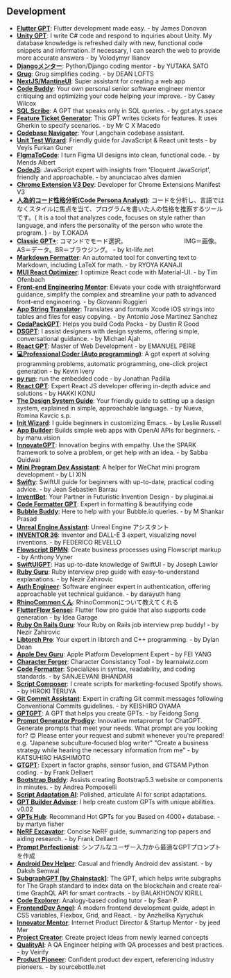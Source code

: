 ## Development
- [**Flutter GPT**](https://chat.openai.com/g/g-u27ZCAhaF-flutter-gp): Flutter development made easy. - by James Donovan
- [**Unity GPT**](https://chat.openai.com/g/g-YDkPh1fun-unity-gp): I write C# code and respond to inquiries about Unity. My database knowledge is refreshed daily with new, functional code snippets and information. If necessary, I can search the web to provide more accurate answers - by Volodymyr Ilianov
- [**Djangoメンター**](https://chat.openai.com/g/g-iUyV3yGKN-djangomenta): Python/Django coding mentor - by YUTAKA SATO
- [**Grug**](https://chat.openai.com/g/g-nIgsLpQUp-grug): Grug simplifies coding. - by DEAN LOFTS
- [**NextJS/MantineUI**](https://chat.openai.com/g/g-IqtYs1hsn-nextjs-mantineui): Super assistant for creating a web app
- [**Code Buddy**](https://chat.openai.com/g/g-mvXigeQR9-code-buddy): Your own personal senior software engineer mentor critiquing and optimizing your code helping your improve. - by Casey Wilcox
- [**SQL Scribe**](https://chat.openai.com/g/g-ZZoGVc1TC-sql-scrib): A GPT that speaks only in SQL queries. - by gpt.atys.space
- [**Feature Ticket Generator**](https://chat.openai.com/g/g-KEMXICo2V-feature-ticket-genera): This GPT writes tickets for features. It uses Gherkin to specify scenarios. - by Mr C X Macedo
- [**Codebase Navigator**](https://chat.openai.com/g/g-iNGcW1dBo-codebase-naviga): Your Langchain codebase assistant.
- [**Unit Test Wizard**](https://chat.openai.com/g/g-s3GXm5a6G-unit-test-wizard): Friendly guide for JavaScript & React unit tests - by Veyis Furkan Guner
- [**FIgmaToCode**](https://chat.openai.com/g/g-0I6nfWtTa-figmatocod): I turn Figma UI designs into clean, functional code. - by Mends Albert
- [**CodeJS**](https://chat.openai.com/g/g-qutrUU0Eg-codej): JavaScript expert with insights from 'Eloquent JavaScript', friendly and approachable. - by anunciacao alves damien
- [**Chrome Extension V3 Dev**](https://chat.openai.com/g/g-XPSvEEuJb-chrome-extension-v3-dev): Developer for Chrome Extensions Manifest V3
- [**人為的コード性格分析(Code Persona Analyst)**](https://chat.openai.com/g/g-LBObEUYwW-ren-wei-de-kodoxing-ge-fen-xi-code-persona-analy): コードを分析し、言語ではなくスタイルに焦点を当て、プログラムを書いた人の性格を推察するツールです。( It is a tool that analyzes code, focuses on style rather than language, and infers the personality of the person who wrote the program. ) - by T.OKADA
- [**Classic GPT+**](https://chat.openai.com/g/g-NeouMIXqY-classic-gp): コマンドでモード選択。　　　　　　　　　　IMG＝画像。AS＝データ。BR＝ブラウジング。 - by kt-life.net
- [**Markdown Formatter**](https://chat.openai.com/g/g-phfLUtTDA-markdown-forma): An automated tool for converting text to Markdown, including LaTeX for math. - by RYOYA KANAJI
- [**MUI React Optimizer**](https://chat.openai.com/g/g-egYhcjO4h-mui-react-optimiz): I optimize React code with Material-UI. - by Tim Ofenbach
- [**Front-end Engineering Mentor**](https://chat.openai.com/g/g-OteCE8P0J-front-end-engineering-): Elevate your code with straightforward guidance, simplify the complex and streamline your path to advanced front-end engineering. - by Giovanni Ruggieri
- [**App String Translator**](https://chat.openai.com/g/g-y6h86dFw9-app-string-transla): Translates and formats Xcode iOS strings into tables and files for easy copying. - by Antonio Jose Martinez Sanchez
- [**CodaPackGPT**](https://chat.openai.com/g/g-5UJUNQkU8-codapackgp): Helps you build Coda Packs - by Dustin R Good
- [**DSGPT**](https://chat.openai.com/g/g-Na7DQWiKt-dsgp): I assist designers with design systems, offering simple, conversational guidance. - by Michael Ajah
- [**React GPT**](https://chat.openai.com/g/g-loOLX12QO-react-gp): Master of Web Development - by EMANUEL PEIRE
- [**💻Professional Coder (Auto programming)**](https://chat.openai.com/g/g-HgZuFuuBK-professional-coder-auto-programming): A gpt expert at solving programming problems, automatic programming, one-click project generation - by Kevin Ivery
- [**py run**](https://chat.openai.com/g/g-Nm71rrZS2-py-): run the embedded code - by Jonathan Padilla
- [**React GPT**](https://chat.openai.com/g/g-loOLX12QO-react-gp): Expert React JS developer offering in-depth advice and solutions - by HAKKI KONU
- [**The Design System Guide**](https://chat.openai.com/g/g-fPzByEgI1-the-design-system-guid): Your friendly guide to setting up a design system, explained in simple, approachable language. - by Nueva, Romina Kavcic s.p.
- [**Init Wizard**](https://chat.openai.com/g/g-v3LpnVld7-init-wizard): I guide beginners in customizing Emacs. - by Leslie Russell
- [**App Builder**](https://chat.openai.com/g/g-Th6nv2nQQ-app-build): Builds simple web apps with OpenAI APIs for beginners. - by manu.vision
- [**InnovateGPT**](https://chat.openai.com/g/g-u1wKXRJx3-innovategp): Innovation begins with empathy. Use the SPARK framework to solve a problem, or get help with an idea. - by Sabba Quidwai
- [**Mini Program Dev Assistant**](https://chat.openai.com/g/g-Fx41IfZhj-mini-program-dev-assista): A helper for WeChat mini program development - by LI XIN
- [**Swifty**](https://chat.openai.com/g/g-AsNqHBQ7L-swifty): SwiftUI guide for beginners with up-to-date, practical coding advice. - by Jean Sebastien Barrau
- [**InventBot**](https://chat.openai.com/g/g-qtqhMFHcq-inventb): Your Partner in Futuristic Invention Design - by pluginai.ai
- [**Code Formatter GPT**](https://chat.openai.com/g/g-ytgIw9skn-code-formatter-gp): Expert in formatting & beautifying code
- [**Bubble Buddy**](https://chat.openai.com/g/g-eRkBkMF6J-bubble-buddy): Here to help with your Bubble.io queries. - by M Shankar Prasad
- [**Unreal Engine Assistant**](https://chat.openai.com/g/g-1V3xLiymP-unreal-engine-assista): Unreal Engine アシスタント
- [**INVENTOR 36**](https://chat.openai.com/g/g-6eSDUP3mx-inventor-36): Inventor and DALL-E 3 expert, visualizing novel inventions. - by FEDERICO REVELLO
- [**Flowscript BPMN**](https://chat.openai.com/g/g-g8rRw99r2-flowscript-bp): Create business processes using Flowscript markup - by Anthony Vyner
- [**SwiftUIGPT**](https://chat.openai.com/g/g-Fa7m4xFnT-swiftuigp): Has up-to-date knowledge of SwiftUI - by Joseph Lawlor
- [**Ruby Guru**](https://chat.openai.com/g/g-NAsTZeLZl-ruby-g): Ruby interview prep guide with easy-to-understand explanations. - by Nezir Zahirovic
- [**Auth Engineer**](https://chat.openai.com/g/g-VSbj8p6zv-auth-engi): Software engineer expert in authentication, offering approachable yet technical guidance. - by darayuth hang
- [**RhinoCommonくん**](https://chat.openai.com/g/g-wd1cP8qwK-rhinocommonk): RhinoCommonについて教えてくれる
- [**FlutterFlow Sensei**](https://chat.openai.com/g/g-JIaUKClak-flutterflow-sensei): Flutter flow pro guide that also supports code generation - by Idea Garage
- [**Ruby On Rails Guru**](https://chat.openai.com/g/g-VHgbiMLuI-ruby-on-rails-g): Your Ruby on Rails job interview prep buddy! - by Nezir Zahirovic
- [**Libtorch Pro**](https://chat.openai.com/g/g-iZO8JmtVf-libtorch-p): Your expert in libtorch and C++ programming. - by Dylan Dean
- [**Apple Dev Guru**](https://chat.openai.com/g/g-x19bshxTS-apple-dev-g): Apple Platform Development Expert - by FEI YANG
- [**Character Forger**](https://chat.openai.com/g/g-waDWNw2J3-character-forg): Character Consistancy Tool - by learnaiwiz.com
- [**Code Formatter**](https://chat.openai.com/g/g-HZGYIBL6Y-code-forma): Specializes in syntax, readability, and coding standards. - by SANJEEVANI BHANDARI
- [**Script Composer**](https://chat.openai.com/g/g-ahKqNRlrt-script-comp): I create scripts for marketing-focused Spotify shows. - by HIROKI TERUYA
- [**Git Commit Assistant**](https://chat.openai.com/g/g-H79F99vq7-git-commit-assista): Expert in crafting Git commit messages following Conventional Commits guidelines. - by KEISHIRO OYAMA
- [**GPTGPT**](https://chat.openai.com/g/g-BzxkiHjH3-gptgp): A GPT that helps you create GPTs. - by Feidong Song
- [**Prompt Generator Prodigy**](https://chat.openai.com/g/g-106SHSEwm-prompt-generator-prodigy): Innovative metaprompt for ChatGPT. Generate prompts that meet your needs. What prompt are you looking for? 😊 Please enter your request and submit whenever you're prepared! e.g. "Japanese subculture-focused blog writer" "Create a business strategy while hearing the necessary information from me" - by KATSUHIRO HASHIMOTO
- [**GTGPT**](https://chat.openai.com/g/g-wgqbXvcQb-gtgp): Expert in factor graphs, sensor fusion, and GTSAM Python coding. - by Frank Dellaert
- [**Bootstrap Buddy**](https://chat.openai.com/g/g-n0qRrMoNC-bootstrap-buddy): Assists creating Bootstrap5.3 website or components in minutes. - by Andrea Pomposelli
- [**Script Adaptation AI**](https://chat.openai.com/g/g-s7Cqu99Yg-script-adaptation-ai): Polished, articulate AI for script adaptations.
- [**GPT Builder Adviser**](https://chat.openai.com/g/g-YEPvZQLgt-gpt-builder-advi): I help create custom GPTs with unique abilities.  v0.02
- [**GPTs Hub**](https://chat.openai.com/g/g-KK6ms1ehm-gpts-hub): Recommand Hot GPTs for you Based on 4000+ database. - by martyn fisher
- [**NeRF Excavator**](https://chat.openai.com/g/g-CGr4nqtmF-nerf-excava): Concise NeRF guide, summarizing top papers and aiding research. - by Frank Dellaert
- [**Prompt Perfectionist**](https://chat.openai.com/g/g-w1fC0xePU-prompt-perfectioni): シンプルなユーザー入力から最適なGPTプロンプトを作成
- [**Android Dev Helper**](https://chat.openai.com/g/g-WaZ0h7xwE-android-dev-help): Casual and friendly Android dev assistant. - by Daksh Semwal
- [**SubgraphGPT [by Chainstack]**](https://chat.openai.com/g/g-lsRHGEwcF-subgraphgpt-by-chainstack): The GPT, which helps write subgraphs for The Graph standard to index data on the blockchain and create real-time GraphQL API for smart contracts. - by BALAKHONOV KIRILL
- [**Code Explorer**](https://chat.openai.com/g/g-c4IhMXHfG-code-expl): Analogy-based coding tutor - by Sean P.
- [**FrontendDev Angel**](https://chat.openai.com/g/g-znb7W6WIN-frontenddev-angel): A modern frontend development guide, adept in CSS variables, Flexbox, Grid, and React. - by Anzhelika Kyrychuk
- [**Innovator Mentor**](https://chat.openai.com/g/g-B4lNJHRkS-innovator-): Internet Product Director & Startup Mentor - by jeed Mer
- [**Project Creator**](https://chat.openai.com/g/g-SgaKkw4NM-project-crea): Create project ideas from newly learned concepts
- [**QualityAI**](https://chat.openai.com/g/g-xTE71TE0H-qualityai): A QA Engineer helping with QA processes and best practices. - by Veirify
- [**Product Pioneer**](https://chat.openai.com/g/g-cno9BNTaV-product-pi): Confident product dev expert, referencing industry pioneers. - by sourcebottle.net

